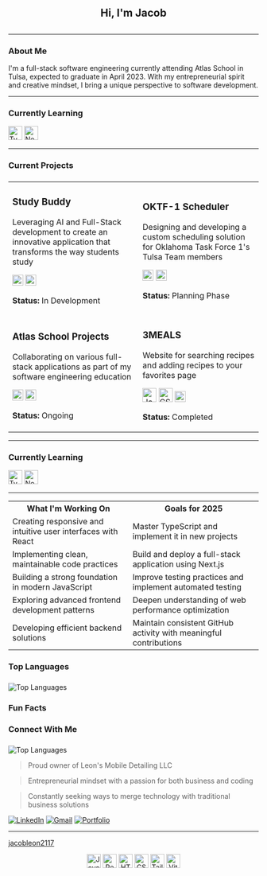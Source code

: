 <div id="toc" class="header-name">
<ul align="center" style="list-style: none">
<summary>
<h2> Hi, I'm Jacob <h2>
</summary>
</ul>
</div>
</div>

---

<div id="toc" class="about-section">
<ul align="left" style="list-style: none">
<summary>
<h3> About Me </h3>
</summary>
</ul>
</div>
<div>
<p>
I'm a full-stack software engineering currently attending Atlas School in Tulsa,
expected to graduate in April 2023. With my entrepreneurial spirit and creative 
mindset, I bring a unique perspective to software development.
</p>
</div>

---

<div id="toc" class="currently-learning-section">
<ul align="left" style="list-style: none">
<summary>
<h3> Currently Learning </h3>
</summary>
</ul>
</div>
<div class="learning-stack">
<img src="https://img.shields.io/badge/TypeScript-007ACC?style=for-the-badge&logo=typescript&logoColor=white" alt="TypeScript" height="28"/>
<img src="https://img.shields.io/badge/Next.js-000000?style=for-the-badge&logo=next.js&logoColor=white" alt="Next.js" height="28"/>
</div>
</div>

---

<div id="toc" class="current-projects-section">
<ul align="left" style="list-style: none">
<summary>
<h3> Current Projects <h3>
</summary>
</ul>
</div>
<div align="center" class="projects">
<table>
<tr>
<td>
<div>
<h3>Study Buddy</h3>
<p>
Leveraging AI and Full-Stack development to create an innovative application that transforms the way students study
</p>
<p>
<img src="https://img.shields.io/badge/React-20232A?style=for-the-badge&logo=react&logoColor=61DAFB" alt="React" height="22"/>
<img src="https://img.shields.io/badge/AI-FF6B6B?style=for-the-badge&logo=openai&logoColor=white" alt="AI" height="22"/>
</p>
<p><strong>Status:</strong> In Development</p>
</div>
</td>
<td>
<div>
<h3>OKTF-1 Scheduler</h3>
<p>
Designing and developing a custom scheduling solution for Oklahoma Task Force 1's Tulsa Team members
</p>
<p>
<img src="https://img.shields.io/badge/React-20232A?style=for-the-badge&logo=react&logoColor=61DAFB" alt="React" height="22"/>
<img src="https://img.shields.io/badge/Tailwind-38B2AC?style=for-the-badge&logo=tailwind-css&logoColor=white" alt="Tailwind" height="22"/>
</p>
<p><strong>Status:</strong> Planning Phase</p>
</div>
</td>
</tr>
<tr>
<td>
<div>
<h3>Atlas School Projects</h3>
<p>
Collaborating on various full-stack applications as part of my software engineering education
</p>
<p>
<img src="https://img.shields.io/badge/React-20232A?style=for-the-badge&logo=react&logoColor=61DAFB" alt="React" height="22"/>
<img src="https://img.shields.io/badge/JavaScript-F7DF1E?style=for-the-badge&logo=javascript&logoColor=black" alt="JavaScript" height="22"/>
</p>
<p><strong>Status:</strong> Ongoing</p>
</div>
</td>
<td>
<div>
<h3>3MEALS</h3>
<p>
Website for searching recipes and adding recipes to your favorites page
</p>
<p>
<img src="https://img.shields.io/badge/JavaScript-F7DF1E?style=for-the-badge&logo=javascript&logoColor=black" alt="JavaScript"height="28"/>
<img src="https://img.shields.io/badge/CSS3-1372B6?style=for-the-badge&logo=css3&logoColor=white" alt="CSS3" height="28"/>
<img src="https://img.shields.io/badge/API-FF6B6B?style=for-the-badge&logo=fastapi&logoColor=white" alt="API" height="22"/>
</p>
<p><strong>Status:</strong> Completed</p>
</div>
</td>
</tr>
</table>
</div>
</div>

---

<div id="toc" class="currently-learning-section">
<ul align="left" style="list-style: none">
<summary>
<h3> Currently Learning </h3>
</summary>
</ul>
</div>
<div class="learning-stack">
<img src="https://img.shields.io/badge/TypeScript-007ACC?style=for-the-badge&logo=typescript&logoColor=white" alt="TypeScript" height="28"/>
<img src="https://img.shields.io/badge/Next.js-000000?style=for-the-badge&logo=next.js&logoColor=white" alt="Next.js" height="28"/>
</div>
</div>

---

<table>
<tr>
<th> What I'm Working On </th>
<th> Goals for 2025 </th>
</tr>
<tr>
<td>Creating responsive and intuitive user interfaces with React</td>
<td>Master TypeScript and implement it in new projects</td>
</tr>
<tr>
<td>Implementing clean, maintainable code practices</td>
<td>Build and deploy a full-stack application using Next.js</td>
</tr>
<tr>
<td>Building a strong foundation in modern JavaScript</td>
<td>Improve testing practices and implement automated testing</td>
</tr>
<tr>
<td>Exploring advanced frontend development patterns</td>
<td>Deepen understanding of web performance optimization</td>
</tr>
<tr>
<td>Developing efficient backend solutions</td>
<td>Maintain consistent GitHub activity with meaningful contributions</td>
</tr>
<table>

<div id="toc" class="top-languages-section">
<ul align="left" style="list-style: none">
<summary>
<h3> Top Languages <h3>
</summary>
</ul>
<div class="top-languages">

![Top Languages](https://github-readme-stats.vercel.app/api/top-langs/?username=jacobleon2117&layout=compact&theme=radical)

</div>
</div>

<div id="toc" class="fun-facts-section">
<ul align="left" style="list-style: none">
<summary>
<h3> Fun Facts <h3>
</summary>
</ul>
</div>
</div>

<div id="toc" class="Connect-section">
<ul align="left" style="list-style: none">
<summary>
<h3> Connect With Me <h3>
</summary>
</ul>
</div>
</div>

![Top Languages](https://github-readme-stats.vercel.app/api/top-langs/?username=jacobleon2117&layout=compact&theme=radical)

> Proud owner of Leon's Mobile Detailing LLC

> Entrepreneurial mindset with a passion for both business and coding

> Constantly seeking ways to merge technology with traditional business solutions

[![LinkedIn](https://img.shields.io/badge/LinkedIn-0077B3?style=for-the-badge&logo=linkedin&logoColor=white)](https://www.linkedin.com/in/jacobleon02)
[![Gmail](https://img.shields.io/badge/Gmail-D14836?style=for-the-badge&logo=gmail&logoColor=white)](mailto:jacobleon2117@gmail.com)
[![Portfolio](https://img.shields.io/badge/Portfolio-000000?style=for-the-badge&logo=About.me&logoColor=white)](https://jacobleon.netlify.app/)

---

[jacobleon2117](https://github.com/jacobleon2117)

<div align="center">
  <p>
    <img src="https://img.shields.io/badge/JavaScript-F7DF1E?style=for-the-badge&logo=javascript&logoColor=black" alt="JavaScript" height="28"/>
    <img src="https://img.shields.io/badge/React-20232A?style=for-the-badge&logo=react&logoColor=61DAFB" alt="React" height="28"/>
    <img src="https://img.shields.io/badge/HTML3-E34F26?style=for-the-badge&logo=html3&logoColor=white" alt="HTML3" height="28"/>
    <img src="https://img.shields.io/badge/CSS3-1372B6?style=for-the-badge&logo=css3&logoColor=white" alt="CSS3" height="28"/>
    <img src="https://img.shields.io/badge/Tailwind_CSS-38B2AC?style=for-the-badge&logo=tailwind-css&logoColor=white" alt="TailwindCSS" height="28"/>
    <img src="https://img.shields.io/badge/Vite-646CFF?style=for-the-badge&logo=vite&logoColor=white" alt="Vite" height="28"/>
  </p>
</div>
